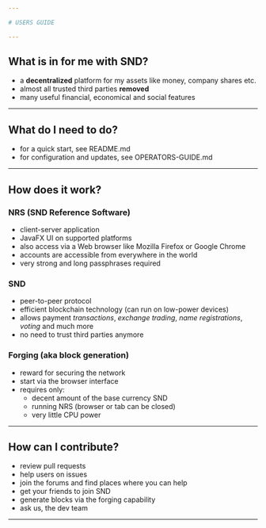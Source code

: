 ```yaml
---

# USERS GUIDE

---
```


## What is in for me with SND?

- a **decentralized** platform for my assets like money, company shares etc.
- almost all trusted third parties **removed**
- many useful financial, economical and social features

---

## What do I need to do?

- for a quick start, see README.md
- for configuration and updates, see OPERATORS-GUIDE.md

---

## How does it work?

### NRS (SND Reference Software)

- client-server application
- JavaFX UI on supported platforms
- also access via a Web browser like Mozilla Firefox or Google Chrome
- accounts are accessible from everywhere in the world
- very strong and long passphrases required

### SND

- peer-to-peer protocol
- efficient blockchain technology (can run on low-power devices)
- allows payment _transactions_, _exchange trading_, _name registrations_, _voting_ and much more
- no need to trust third parties anymore

### Forging (aka block generation)

- reward for securing the network
- start via the browser interface
- requires only:
  - decent amount of the base currency SND
  - running NRS (browser or tab can be closed)
  - very little CPU power

---

## How can I contribute?

- review pull requests
- help users on issues
- join the forums and find places where you can help
- get your friends to join SND
- generate blocks via the forging capability
- ask us, the dev team

---
